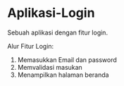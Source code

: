 # Aplikasi-Login
Sebuah aplikasi dengan fitur login.

Alur Fitur Login:
  1. Memasukkan Email dan password
  2. Memvalidasi masukan
  3. Menampilkan halaman beranda
